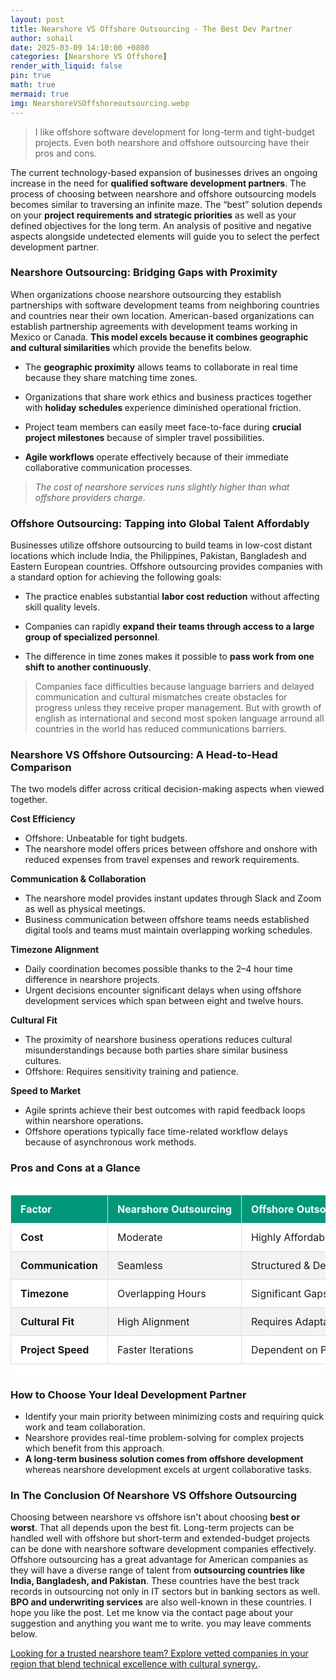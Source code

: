 ```yaml
---
layout: post
title: Nearshore VS Offshore Outsourcing - The Best Dev Partner
author: sohail
date: 2025-03-09 14:10:00 +0800
categories: [Nearshore VS Offshore]
render_with_liquid: false
pin: true
math: true
mermaid: true
img: NearshoreVSOffshoreoutsourcing.webp
---
```

<link href="https://cdn.jsdelivr.net/npm/bootstrap@5.0.2/dist/css/bootstrap.min.css" rel="stylesheet"/>

> I like offshore software development for long-term and tight-budget projects. Even both nearshore and offshore outsourcing have their pros and cons.

The current technology-based expansion of businesses drives an ongoing increase in the need for <b>qualified software development partners</b>. The process of choosing between nearshore and offshore outsourcing models becomes similar to traversing an infinite maze. The “best” solution depends on your <b>project requirements and strategic priorities</b> as well as your defined objectives for the long term. An analysis of positive and negative aspects alongside undetected elements will guide you to select the perfect development partner.

### Nearshore Outsourcing: Bridging Gaps with Proximity

When organizations choose nearshore outsourcing they establish partnerships with software development teams from neighboring countries and countries near their own location. American-based organizations can establish partnership agreements with development teams working in Mexico or Canada. <b>This model excels because it combines geographic and cultural similarities</b> which provide the benefits below.

- The <b>geographic proximity</b> allows teams to collaborate in real time because they share matching time zones.

- Organizations that share work ethics and business practices together with <b>holiday schedules </b>experience diminished operational friction.

- Project team members can easily meet face-to-face during <b>crucial project milestones</b> because of simpler travel possibilities.

- <b>Agile workflows </b>operate effectively because of their immediate collaborative communication processes.

> <i>The cost of nearshore services runs slightly higher than what offshore providers charge</i>.

### Offshore Outsourcing: Tapping into Global Talent Affordably

Businesses utilize offshore outsourcing to build teams in low-cost distant locations which include India, the Philippines, Pakistan, Bangladesh and Eastern European countries. Offshore outsourcing provides companies with a standard option for achieving the following goals:

- The practice enables substantial <b>labor cost reduction</b> without affecting skill quality levels.

- Companies can rapidly <b>expand their teams through access to a large group of specialized personnel</b>.

- The difference in time zones makes it possible to <b>pass work from one shift to another continuously</b>.

> Companies face difficulties because language barriers and delayed communication and cultural mismatches create obstacles for progress unless they receive proper management. But with growth of english as international and second most spoken language arround all countries in the world has reduced communications barriers.

### Nearshore VS Offshore Outsourcing: A Head-to-Head Comparison

The two models differ across critical decision-making aspects when viewed together.

<b>Cost Efficiency</b>

- Offshore: Unbeatable for tight budgets.
- The nearshore model offers prices between offshore and onshore with reduced expenses from travel expenses and rework requirements.

 <b>Communication & Collaboration</b>

- The nearshore model provides instant updates through Slack and Zoom as well as physical meetings.
- Business communication between offshore teams needs established digital tools and teams must maintain overlapping working schedules.

<b>Timezone Alignment</b>

- Daily coordination becomes possible thanks to the 2–4 hour time difference in nearshore projects.
- Urgent decisions encounter significant delays when using offshore development services which span between eight and twelve hours.

<b>Cultural Fit</b>

- The proximity of nearshore business operations reduces cultural misunderstandings because both parties share similar business cultures.
- Offshore: Requires sensitivity training and patience.

<b>Speed to Market</b>

- Agile sprints achieve their best outcomes with rapid feedback loops within nearshore operations.
- Offshore operations typically face time-related workflow delays because of asynchronous work methods.

### Pros and Cons at a Glance
<style>
    .table-responsive {
      width: 100%;
      overflow: auto;
      margin-bottom: 1rem;
      background-color: #fff;
      box-shadow: 0 2px 5px rgba(0, 0, 0, 0);
    }
    table {
      width: 100%;
      border-collapse: collapse;
      overflow: auto;
      min-width: 600px; /* ensures table remains structured on larger screens */
    }
    thead {
      background-color: #009879;
      color: #ffffff;
    }
    th, td {
      padding: 12px 15px;
      text-align: left;
      border: 1px solid #ddd;
    }
    tbody tr:nth-child(even) {
      background-color: #f3f3f3;
    }
    /* Optional: Enhance responsiveness for very small screens */
    @media (max-width: 480px) {
      th, td {
        padding: 8px 10px;
      }
    }
  </style>

<div class="table-responsive">
<table>
      <thead>
        <tr>
          <th>Factor</th>
          <th>Nearshore Outsourcing</th>
          <th>Offshore Outsourcing</th>
        </tr>
      </thead>
      <tbody>
        <tr>
          <td><b>Cost</b></td>
          <td>Moderate</td>
          <td>Highly Affordable</td>
        </tr>
        <tr>
          <td><b>Communication</b></td>
          <td>Seamless</td>
          <td>Structured & Delayed</td>
        </tr>
        <tr>
          <td><b>Timezone</b></td>
          <td>Overlapping Hours</td>
          <td>Significant Gaps</td>
        </tr>
        <tr>
          <td><b>Cultural Fit</b></td>
          <td>High Alignment</td>
          <td>Requires Adaptation</td>
        </tr>
        <tr>
          <td><b>Project Speed</b></td>
          <td>Faster Iterations</td>
          <td>Dependent on Planning</td>
        </tr>
      </tbody>
    </table>
   </div> 

### How to Choose Your Ideal Development Partner

- Identify your main priority between minimizing costs and requiring quick work and team collaboration.
- Nearshore provides real-time problem-solving for complex projects which benefit from this approach.
- <b>A long-term business solution comes from offshore development </b> whereas nearshore development excels at urgent collaborative tasks.

### In The Conclusion Of Nearshore VS Offshore Outsourcing

Choosing between nearshore vs offshore isn't about choosing <b>best or worst</b>. That all depends upon the best fit. Long-term projects can be handled well with offshore but short-term and extended-budget projects can be done with nearshore software development companies effectively. Offshore outsourcing has a great advantage for American companies as they will have a diverse range of talent from <b>outsourcing countries like India, Bangladesh, and Pakistan</b>. These countries have the best track records in outsourcing not only in IT sectors but in banking sectors as well. <b> BPO and underwriting services</b> are also well-known in these countries. I hope you like the post. Let me know via the contact page about your suggestion and anything you want me to write. you may leave comments below.

[Looking for a trusted nearshore team? Explore vetted companies in your region that blend technical excellence with cultural synergy.](/nearshore-software-development-companies).